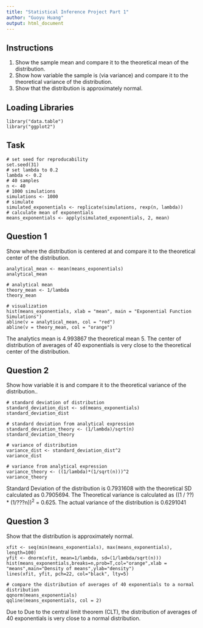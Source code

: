 ```yaml
---
title: "Statistical Inference Project Part 1"
author: "Guoyu Huang"
output: html_document
---
```


## Instructions

1. Show the sample mean and compare it to the theoretical mean of the distribution.
2. Show how variable the sample is (via variance) and compare it to the theoretical variance of the distribution.
3. Show that the distribution is approximately normal.

## Loading Libraries

```{r DataLoading}
library("data.table")
library("ggplot2")
```

## Task

```{r Stuff}
# set seed for reproducability
set.seed(31)
# set lambda to 0.2
lambda <- 0.2
# 40 samples
n <- 40
# 1000 simulations
simulations <- 1000
# simulate
simulated_exponentials <- replicate(simulations, rexp(n, lambda))
# calculate mean of exponentials
means_exponentials <- apply(simulated_exponentials, 2, mean)
```

## Question 1
Show where the distribution is centered at and compare it to the theoretical center of the distribution.

```{r}
analytical_mean <- mean(means_exponentials)
analytical_mean
```

```{r}
# analytical mean
theory_mean <- 1/lambda
theory_mean
```

```{r}
# visualization
hist(means_exponentials, xlab = "mean", main = "Exponential Function Simulations")
abline(v = analytical_mean, col = "red")
abline(v = theory_mean, col = "orange")
```

The analytics mean is 4.993867 the theoretical mean 5. The center of distribution of averages of 40 exponentials is very close to the theoretical center of the distribution.

## Question 2

Show how variable it is and compare it to the theoretical variance of the distribution.. 

```{r}
# standard deviation of distribution
standard_deviation_dist <- sd(means_exponentials)
standard_deviation_dist
```

```{r}
# standard deviation from analytical expression
standard_deviation_theory <- (1/lambda)/sqrt(n)
standard_deviation_theory
```

```{r}
# variance of distribution
variance_dist <- standard_deviation_dist^2
variance_dist
```

```{r}
# variance from analytical expression
variance_theory <- ((1/lambda)*(1/sqrt(n)))^2
variance_theory
```

Standard Deviation of the distribution is 0.7931608 with the theoretical SD calculated as 0.7905694. The Theoretical variance is calculated as ((1 / ??) * (1/???n))<sup>2</sup> = 0.625. The actual variance of the distribution is 0.6291041

## Question 3
Show that the distribution is approximately normal.

```{r}
xfit <- seq(min(means_exponentials), max(means_exponentials), length=100)
yfit <- dnorm(xfit, mean=1/lambda, sd=(1/lambda/sqrt(n)))
hist(means_exponentials,breaks=n,prob=T,col="orange",xlab = "means",main="Density of means",ylab="density")
lines(xfit, yfit, pch=22, col="black", lty=5)
```

```{r}
# compare the distribution of averages of 40 exponentials to a normal distribution
qqnorm(means_exponentials)
qqline(means_exponentials, col = 2)
```

Due to Due to the central limit theorem (CLT), the distribution of averages of 40 exponentials is very close to a normal distribution.

